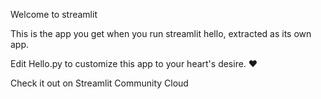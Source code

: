 Welcome to streamlit

This is the app you get when you run streamlit hello, extracted as its own app.

Edit Hello.py to customize this app to your heart's desire. ❤️

Check it out on Streamlit Community Cloud

